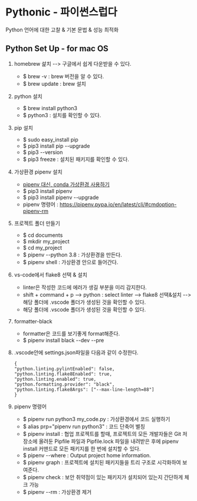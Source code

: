 # Pythonic - 파이썬스럽다

Python 언어에 대한 고찰 & 기본 문법 & 성능 최적화

## Python Set Up - for mac OS

1. homebrew 섩치 --> 구글에서 쉽게 다운받을 수 있다.

   - \$ brew -v : brew 버전을 알 수 있다.
   - \$ brew update : brew 설치

2. python 설치

   - \$ brew install python3
   - \$ python3 : 설치를 확인할 수 있다.

3. pip 설치

   - \$ sudo easy_install pip
   - \$ pip3 install pip --upgrade
   - \$ pip3 --version
   - \$ pip3 freeze : 설치된 패키지를 확인할 수 있다.

4. 가상환경 pipenv 설치

   - [pipenv 대신, conda 가상환경 사용하기](https://amamov.tistory.com/63?category=867503)
   - \$ pip3 install pipenv
   - \$ pip3 install pipenv --upgrade
   - pipenv 명령어 : https://pipenv.pypa.io/en/latest/cli/#cmdoption-pipenv-rm

5. 프로젝트 폴더 만들기

   - \$ cd documents
   - \$ mkdir my_project
   - \$ cd my_project
   - \$ pipenv --python 3.8 : 가상환경을 만든다.
   - \$ pipenv shell : 가상환경 안으로 들어간다.

6. vs-code에서 flake8 선택 & 설치

   - linter은 작성한 코드에 에러가 생길 부분을 미리 감지한다.
   - shift + command + p --> python : select linter --> flake8 선택&설치 --> 해당 폴더에 .vscode 폴더가 생성된 것을 확인할 수 있다.
   - 해당 폴더에 .vscode 폴더가 생성된 것을 확인할 수 있다.

7. formatter-black

   - formatter은 코드를 보기좋게 format해준다.
   - \$ pipenv install black --dev --pre

8. .vscode안에 settings.json파일을 다음과 같이 수정한다.

   ```
   {
   "python.linting.pylintEnabled": false,
   "python.linting.flake8Enabled": true,
   "python.linting.enabled": true,
   "python.formatting.provider": "black",
   "python.linting.flake8Args": ["--max-line-length=88"]
   }
   ```

9. pipenv 명령어

   - \$ pipenv run python3 my_code.py : 가상환경에서 코드 실행하기
   - \$ alias prp="pipenv run python3" : 코드 단축어 별칭
   - \$ pipenv install : 협업 프로젝트를 할때, 프로젝트의 모든 개발자들은 Git 저장소에 올려둔 Pipfile 파일과 Pipfile.lock 파일을 내려받은 후에 pipenv install 커맨드로 모든 패키지를 한 번에 설치할 수 있다.
   - \$ pipenv --where : Output project home information.
   - \$ pipenv graph : 프로젝트에 설치된 패키지들을 트리 구조로 시각화하여 보여준다.
   - \$ pipenv check : 보안 취약점이 있는 패키지가 설치되어 있는지 간단하게 체크 가능
   - \$ pipenv --rm : 가상환경 제거
